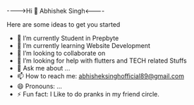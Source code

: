 ---->Hi 👋 Abhishek Singh<----


Here are some ideas to get you started

- 🔭 I’m currently Student in Prepbyte
- 🌱 I’m currently learning Website Development
- 👯 I’m looking to collaborate on 
- 🤔 I’m looking for help with flutters and TECH related Stuffs
- 💬 Ask me about ...
- 📫 How to reach me: abhisheksinghofficial89@gmail.com
- 😄 Pronouns: ...
- ⚡ Fun fact: I Like to do pranks in my friend circle.

